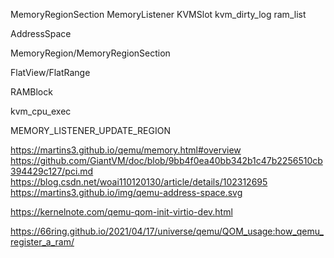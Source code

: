 MemoryRegionSection
MemoryListener
KVMSlot
kvm_dirty_log
ram_list

AddressSpace

MemoryRegion/MemoryRegionSection

FlatView/FlatRange

RAMBlock

kvm_cpu_exec

MEMORY_LISTENER_UPDATE_REGION


https://martins3.github.io/qemu/memory.html#overview
https://github.com/GiantVM/doc/blob/9bb4f0ea40bb342b1c47b2256510cb394429c127/pci.md
https://blog.csdn.net/woai110120130/article/details/102312695
https://martins3.github.io/img/qemu-address-space.svg

https://kernelnote.com/qemu-qom-init-virtio-dev.html


https://66ring.github.io/2021/04/17/universe/qemu/QOM_usage:how_qemu_register_a_ram/

